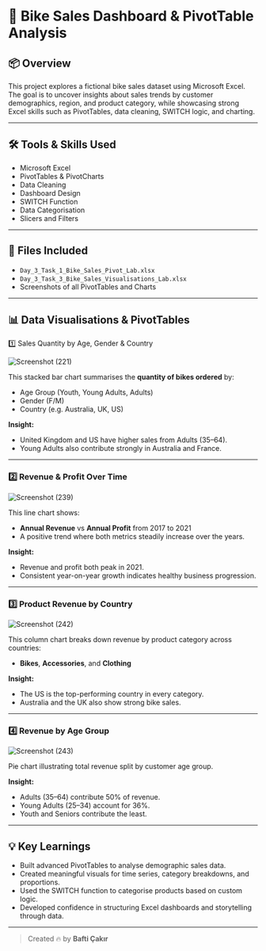 # 🚴 Bike Sales Dashboard & PivotTable Analysis



## 📦 Overview

This project explores a fictional bike sales dataset using Microsoft Excel. The goal is to uncover insights about sales trends by customer demographics, region, and product category, while showcasing strong Excel skills such as PivotTables, data cleaning, SWITCH logic, and charting.

---

## 🛠 Tools & Skills Used

- Microsoft Excel
- PivotTables & PivotCharts
- Data Cleaning
- Dashboard Design
- SWITCH Function
- Data Categorisation
- Slicers and Filters

---

## 📁 Files Included

- `Day_3_Task_1_Bike_Sales_Pivot_Lab.xlsx`
- `Day_3_Task_3_Bike_Sales_Visualisations_Lab.xlsx`
- Screenshots of all PivotTables and Charts

---

## 📊 Data Visualisations & PivotTables

 1️⃣ Sales Quantity by Age, Gender & Country
 
![Screenshot (221)](https://github.com/user-attachments/assets/976a9582-018a-4481-95d4-86a6083c9979)

This stacked bar chart summarises the **quantity of bikes ordered** by:

- Age Group (Youth, Young Adults, Adults)
- Gender (F/M)
- Country (e.g. Australia, UK, US)

**Insight:**  
- United Kingdom and US have higher sales from Adults (35–64).  
- Young Adults also contribute strongly in Australia and France.

---

### 2️⃣ Revenue & Profit Over Time

![Screenshot (239)](https://github.com/user-attachments/assets/c05b122e-51a5-4007-887c-b6a182d25022)

This line chart shows:

- **Annual Revenue** vs **Annual Profit** from 2017 to 2021  
- A positive trend where both metrics steadily increase over the years.

**Insight:**  
- Revenue and profit both peak in 2021.  
- Consistent year-on-year growth indicates healthy business progression.

---

### 3️⃣ Product Revenue by Country

![Screenshot (242)](https://github.com/user-attachments/assets/4b351e96-1258-43b4-960b-0a210554812f)


This column chart breaks down revenue by product category across countries:

- **Bikes**, **Accessories**, and **Clothing**

**Insight:**  
- The US is the top-performing country in every category.  
- Australia and the UK also show strong bike sales.

---

### 4️⃣ Revenue by Age Group

![Screenshot (243)](https://github.com/user-attachments/assets/6a484928-8554-43d0-a528-7ebad37c6b04)

Pie chart illustrating total revenue split by customer age group.

**Insight:**  
- Adults (35–64) contribute 50% of revenue.  
- Young Adults (25–34) account for 36%.  
- Youth and Seniors contribute the least.

---

## 💡 Key Learnings

- Built advanced PivotTables to analyse demographic sales data.
- Created meaningful visuals for time series, category breakdowns, and proportions.
- Used the SWITCH function to categorise products based on custom logic.
- Developed confidence in structuring Excel dashboards and storytelling through data.

---

> Created 🔥 by **Bafti Çakır**
